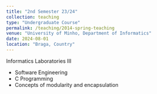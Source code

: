 ```yaml
---
title: "2nd Semester 23/24"
collection: teaching
type: "Undergraduate Course"
permalink: /teaching/2014-spring-teaching
venue: "University of Minho, Department of Informatics"
date: 2024-08-01
location: "Braga, Country"
---
```


Informatics Laboratories III
* Software Engineering
* C Programming
* Concepts of modularity and encapsulation
